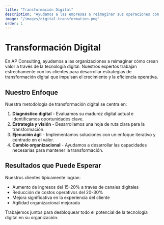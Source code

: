 ```yaml
---
title: "Transformación Digital"
description: "Ayudamos a las empresas a reimaginar sus operaciones con tecnologías digitales"
image: "/images/digital-transformation.png"
order: 1
---
```


# Transformación Digital

En AP Consulting, ayudamos a las organizaciones a reimaginar cómo crean valor a través de la tecnología digital. Nuestros expertos trabajan estrechamente con los clientes para desarrollar estrategias de transformación digital que impulsan el crecimiento y la eficiencia operativa.

## Nuestro Enfoque

Nuestra metodología de transformación digital se centra en:

1. **Diagnóstico digital** - Evaluamos su madurez digital actual e identificamos oportunidades clave.
2. **Estrategia y visión** - Desarrollamos una hoja de ruta clara para la transformación.
3. **Ejecución ágil** - Implementamos soluciones con un enfoque iterativo y centrado en el valor.
4. **Cambio organizacional** - Ayudamos a desarrollar las capacidades necesarias para mantener la transformación.

## Resultados que Puede Esperar

Nuestros clientes típicamente logran:

- Aumento de ingresos del 15-20% a través de canales digitales
- Reducción de costos operativos del 20-30%
- Mejora significativa en la experiencia del cliente
- Agilidad organizacional mejorada

Trabajemos juntos para desbloquear todo el potencial de la tecnología digital en su organización.
